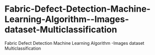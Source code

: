 # Fabric-Defect-Detection-Machine-Learning-Algorithm--Images-dataset-Multiclassification
Fabric Defect Detection Machine Learning Algorithm -Images dataset Multiclassification
